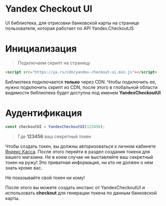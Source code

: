 # Yandex Checkout UI

UI библиотека, для отрисовки банковской карты на странице пользователя,
которая работает по API Yandex.CheckoutJS



# Инициализация

> Подключаем скрипт на страницу

```html
<script src="https://ya.ru/cdn/yandex-checkout-ui.min.js"></script>
```

Библиотека подключается **только** через CDN.
Чтобы подключить ее, нужно подключить скрипт из CDN, после этого в глобальной
области видимости библиотека будет доступна под именем **YandexCheckoutUI**



# Аудентификация

```js
const checkoutUI = YandexCheckoutUI(123456);
```

> Где **123456** ваш секретный токен

Чтобы создать токен, вы должны авторизоваться к личном кабинете
[Яндекс.Касса](https://ya.ru). После этого перейти в раздел
создания токена для вашего магазина. Не в коем случае не выставляйте ваш
секретный токен на ружу! Это приватная информация, ни кто
не должен о нем знать кроме вас.

<aside class="warning">Не показывайте свой токен ни кому!</aside>

После этого вы можете создать инстанс от YandexCheckoutUI и использовать
**checkout** для генерации токена по данным банковской карты.
